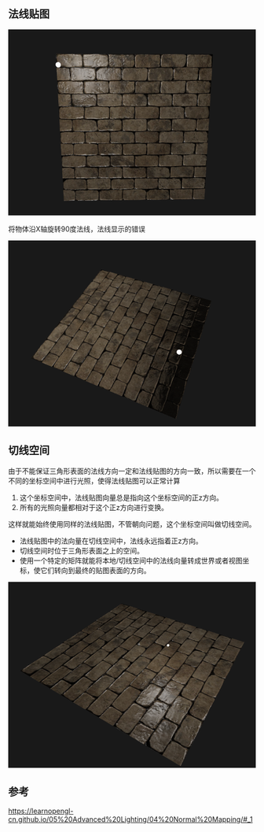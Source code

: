 ## 法线贴图

![image-20211126183600699](images/image-20211126183600699.png)

将物体沿X轴旋转90度法线，法线显示的错误

![image-20211203161437976](images/image-20211203161437976.png)

## 切线空间

由于不能保证三角形表面的法线方向一定和法线贴图的方向一致，所以需要在一个不同的坐标空间中进行光照，使得法线贴图可以正常计算

1. 这个坐标空间中，法线贴图向量总是指向这个坐标空间的正z方向。
2. 所有的光照向量都相对于这个正z方向进行变换。

这样就能始终使用同样的法线贴图，不管朝向问题，这个坐标空间叫做切线空间。

- 法线贴图中的法向量在切线空间中，法线永远指着正z方向。
- 切线空间时位于三角形表面之上的空间。
- 使用一个特定的矩阵就能将本地/切线空间中的法线向量转成世界或者视图坐标，使它们转向到最终的贴图表面的方向。

![image-20211208103956734](images/image-20211208103956734.png)

## 参考

https://learnopengl-cn.github.io/05%20Advanced%20Lighting/04%20Normal%20Mapping/#_1
